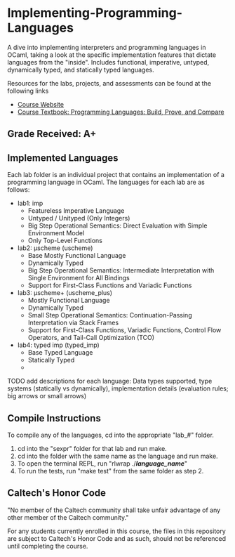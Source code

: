# Implementing-Programming-Languages
A dive into implementing interpreters and programming languages in OCaml, taking a look at the specific implementation features that dictate languages from the "inside". Includes functional, imperative, untyped, dynamically typed, and statically typed languages.

Resources for the labs, projects, and assessments can be found at the following links
- [Course Website](https://mvanier.github.io/cs131/2023/book/)
- [Course Textbook: Programming Languages: Build, Prove, and Compare](https://www.amazon.com/Programming-Languages-Build-Prove-Compare/dp/110718018X/ref=sr_1_1?keywords=Programming+Languages+Build+Prove+and+Compare&link_code=qs&qid=1680678819&sourceid=Mozilla-search&sr=8-1&ufe=app_do%3Aamzn1.fos.006c50ae-5d4c-4777-9bc0-4513d670b6bc)

## Grade Received: A+

## Implemented Languages
Each lab folder is an individual project that contains an implementation of a programming language in OCaml. The languages for each lab are as follows:
- lab1: imp 
  - Featureless Imperative Language
  - Untyped / Unityped (Only Integers)
  - Big Step Operational Semantics: Direct Evaluation with Simple Environment Model
  - Only Top-Level Functions
- lab2: µscheme (uscheme)
  - Base Mostly Functional Language
  - Dynamically Typed
  - Big Step Operational Semantics: Intermediate Interpretation with Single Environment for All Bindings
  - Support for First-Class Functions and Variadic Functions
- lab3: µscheme+ (uscheme_plus)
  - Mostly Functional Language
  - Dynamically Typed
  - Small Step Operational Semantics: Continuation-Passing Interpretation via Stack Frames
  - Support for First-Class Functions, Variadic Functions, Control Flow Operators, and Tail-Call Optimization (TCO)
- lab4: typed imp (typed_imp)
  - Base Typed Language
  - Statically Typed
  - 

TODO add descriptions for each language: Data types supported, type systems (statically vs dynamically), implementation details (evaluation rules; big arrows or small arrows)

## Compile Instructions
To compile any of the languages, cd into the appropriate "lab_#" folder.
  1. cd into the "sexpr" folder for that lab and run make.
  1. cd into the folder with the same name as the language and run make.
  1. To open the terminal REPL, run "rlwrap ./___language_name___"
  1. To run the tests, run "make test" from the same folder as step 2.

## Caltech's Honor Code
"No member of the Caltech community shall take unfair advantage of any other member of the Caltech community."

For any students currently enrolled in this course, the files in this repository are subject to Caltech's Honor Code and as such, should not be referenced until completing the course.
